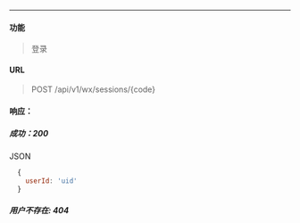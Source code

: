 -----------

#### 功能

> 登录

#### URL

> POST /api/v1/wx/sessions/{code}

#### 响应：
##### 成功：200
JSON
```js
  {
    userId: 'uid'
  }
```
##### 用户不存在: 404
